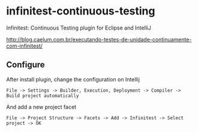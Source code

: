 # infinitest-continuous-testing
Infinitest: Continuous Testing plugin for Eclipse and IntelliJ

http://blog.caelum.com.br/executando-testes-de-unidade-continuamente-com-infinitest/


## Configure
After install plugin, change the configuration on Intellij
```
File -> Settings -> Builder, Execution, Deployment -> Compiler -> Build project automatically
```
And add a new project facet
```
File -> Project Structure -> Facets -> Add -> Infinitest -> Select project -> OK
```
